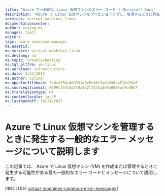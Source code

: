```yaml
---
title: "Azure で一般的な Linux 仮想マシンのエラー コード | Microsoft Docs"
description: "Azure で Linux 仮想マシンをプロビジョニングし、管理するときに発生する一般的なエラー コードのいくつかについて説明します"
services: virtual-machines-linux
documentationcenter: 
author: xujing-ms
manager: timlt
editor: 
tags: azure-resource-manager
ms.assetid: 
ms.service: virtual-machines-linux
ms.devlang: na
ms.topic: troubleshooting
ms.tgt_pltfrm: vm-linux
ms.workload: infrastructure
ms.date: 5/22/2017
ms.author: xujing
ms.openlocfilehash: 3edcdf30cdd9931a2e5e96c7eda396aa518d26a5
ms.sourcegitcommit: 6699c77dcbd5f8a1a2f21fba3d0a0005ac9ed6b7
ms.translationtype: HT
ms.contentlocale: ja-JP
ms.lasthandoff: 10/11/2017
---
```

# <a name="understand-common-error-messages-when-you-manage-linux-virtual-machines-in-azure"></a>Azure で Linux 仮想マシンを管理するときに発生する一般的なエラー メッセージについて説明します

この記事では、 Azure で Linux 仮想マシン (VM) を作成または管理するときに発生する可能性がある最も一般的なエラー コードとメッセージについて説明します。

[!INCLUDE [virtual-machines-common-error-messages](../../../includes/virtual-machines-common-error-messages.md)]